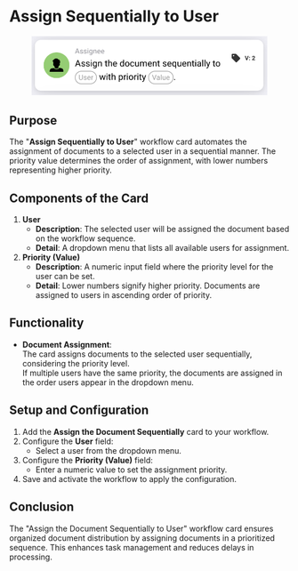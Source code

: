 # Assign Sequentially to User

<figure><img src="../../../../.gitbook/assets/image (9).png" alt="" width="563"><figcaption></figcaption></figure>

## **Purpose**

The "**Assign Sequentially to User**" workflow card automates the assignment of documents to a selected user in a sequential manner. The priority value determines the order of assignment, with lower numbers representing higher priority.

## **Components of the Card**

1. **User**
   * **Description**: The selected user will be assigned the document based on the workflow sequence.
   * **Detail**: A dropdown menu that lists all available users for assignment.
2. **Priority (Value)**
   * **Description**: A numeric input field where the priority level for the user can be set.
   * **Detail**: Lower numbers signify higher priority. Documents are assigned to users in ascending order of priority.

## **Functionality**

* **Document Assignment**:\
  The card assigns documents to the selected user sequentially, considering the priority level.\
  If multiple users have the same priority, the documents are assigned in the order users appear in the dropdown menu.

## **Setup and Configuration**

1. Add the **Assign the Document Sequentially** card to your workflow.
2. Configure the **User** field:
   * Select a user from the dropdown menu.
3. Configure the **Priority (Value)** field:
   * Enter a numeric value to set the assignment priority.
4. Save and activate the workflow to apply the configuration.

## **Conclusion**

The "Assign the Document Sequentially to User" workflow card ensures organized document distribution by assigning documents in a prioritized sequence. This enhances task management and reduces delays in processing.
